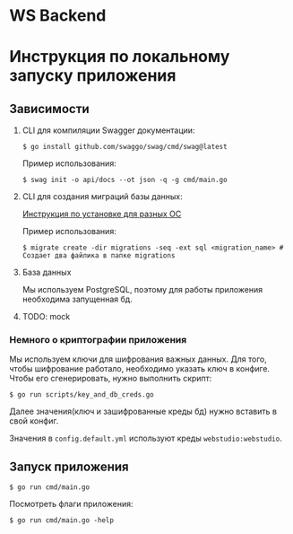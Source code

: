 # WS Backend

# Инструкция по локальному запуску приложения

## Зависимости
1. CLI для компиляции Swagger документации:
    ```shell
    $ go install github.com/swaggo/swag/cmd/swag@latest
    ```

    Пример использования:
    ```shell
    $ swag init -o api/docs --ot json -q -g cmd/main.go
    ```

2. CLI для создания миграций базы данных:

    [Инструкция по установке для разных ОС](https://github.com/golang-migrate/migrate/tree/master/cmd/migrate)
    
    Пример использования:
    ```shell
    $ migrate create -dir migrations -seq -ext sql <migration_name> # Создает два файлика в папке migrations
    ```

3. База данных

    Мы используем PostgreSQL, поэтому для работы приложения необходима запущенная бд.

4. TODO: mock

### Немного о криптографии приложения
Мы используем ключи для шифрования важных данных. Для того, чтобы шифрование работало, необходимо указать ключ в конфиге.
Чтобы его сгенерировать, нужно выполнить скрипт:
```shell
$ go run scripts/key_and_db_creds.go
```

Далее значения(ключ и зашифрованные креды бд) нужно вставить в свой конфиг.

Значения в `config.default.yml` используют креды `webstudio:webstudio`.

## Запуск приложения
```shell
$ go run cmd/main.go
```

Посмотреть флаги приложения:
```shell
$ go run cmd/main.go -help
```